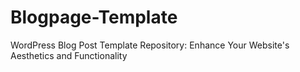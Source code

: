 # Blogpage-Template
WordPress Blog Post Template Repository: Enhance Your Website's Aesthetics and Functionality
